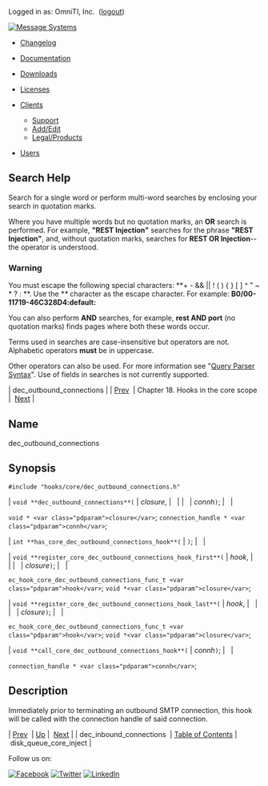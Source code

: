 Logged in as: OmniTI, Inc.  ([logout](https://support.messagesystems.com/logout.php))

[![Message Systems](https://support.messagesystems.com/images/ms-white205.png)](https://support.messagesystems.com/start.php) 

*   [Changelog](https://support.messagesystems.com/start.php?show=changelog)
*   [Documentation](https://support.messagesystems.com/docs/)
*   [Downloads](https://support.messagesystems.com/start.php)

*   [Licenses](https://support.messagesystems.com/license_summary.php)
*   <a href="">Clients</a>
    *   [Support](https://support.messagesystems.com/cs.php)
    *   [Add/Edit](https://support.messagesystems.com/edit_client.php)
    *   [Legal/Products](https://support.messagesystems.com/edit_products.php)
*   [Users](https://support.messagesystems.com/edit_customer.php)

## Search Help

Search for a single word or perform multi-word searches by enclosing your search in quotation marks.

Where you have multiple words but no quotation marks, an **OR** search is performed. For example, **"REST Injection"** searches for the phrase **"REST Injection"**, and, without quotation marks, searches for **REST OR Injection**--the operator is understood.

### Warning

You must escape the following special characters: **+ - && || ! ( ) { } [ ] ^ " ~ * ? : \**. Use the **\** character as the escape character. For example: **B0/00-11719-46C328D4\:default\:**

You can also perform **AND** searches, for example, **rest AND port** (no quotation marks) finds pages where both these words occur.

Terms used in searches are case-insensitive but operators are not. Alphabetic operators **must** be in uppercase.

Other operators can also be used. For more information see "[Query Parser Syntax](https://lucene.apache.org/core/old_versioned_docs/versions/3_0_0/queryparsersyntax.html)". Use of fields in searches is not currently supported.

| dec_outbound_connections |
| [Prev](extending.hooks.core.dec_inbound_connections.php)  | Chapter 18. Hooks in the core scope |  [Next](extending.hooks.core.disk_queue_core_inject.php) |

<a name="extending.hooks.core.dec_outbound_connections"></a>
## Name

dec_outbound_connections

## Synopsis

`#include "hooks/core/dec_outbound_connections.h"`

| `void **dec_outbound_connections**(` | <var class="pdparam">closure</var>, |   |
|   | <var class="pdparam">connh</var>`)`; |   |

`void * <var class="pdparam">closure</var>`;
`connection_handle * <var class="pdparam">connh</var>`;

| `int **has_core_dec_outbound_connections_hook**(` | `)`; |   |

| `void **register_core_dec_outbound_connections_hook_first**(` | <var class="pdparam">hook</var>, |   |
|   | <var class="pdparam">closure</var>`)`; |   |

`ec_hook_core_dec_outbound_connections_func_t <var class="pdparam">hook</var>`;
`void *<var class="pdparam">closure</var>`;

| `void **register_core_dec_outbound_connections_hook_last**(` | <var class="pdparam">hook</var>, |   |
|   | <var class="pdparam">closure</var>`)`; |   |

`ec_hook_core_dec_outbound_connections_func_t <var class="pdparam">hook</var>`;
`void *<var class="pdparam">closure</var>`;

| `void **call_core_dec_outbound_connections_hook**(` | <var class="pdparam">connh</var>`)`; |   |

`connection_handle * <var class="pdparam">connh</var>`;<a name="idp20978272"></a>
## Description

Immediately prior to terminating an outbound SMTP connection, this hook will be called with the connection handle of said connection.

| [Prev](extending.hooks.core.dec_inbound_connections.php)  | [Up](extending.hooks.core.php) |  [Next](extending.hooks.core.disk_queue_core_inject.php) |
| dec_inbound_connections  | [Table of Contents](index.php) |  disk_queue_core_inject |

Follow us on:

[![Facebook](https://support.messagesystems.com/images/icon-facebook.png)](http://www.facebook.com/messagesystems) [![Twitter](https://support.messagesystems.com/images/icon-twitter.png)](http://twitter.com/#!/MessageSystems) [![LinkedIn](https://support.messagesystems.com/images/icon-linkedin.png)](http://www.linkedin.com/company/message-systems)